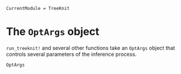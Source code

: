 ```@meta
CurrentModule = TreeKnit
```
 
# The `OptArgs` object

`run_treeknit!` and several other functions take an `OptArgs` object that controls several parameters of the inference process. 
```@docs
OptArgs
```